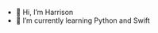- 👋 Hi, I’m Harrison
- 🌱 I’m currently learning Python and Swift

<!---
hschickdevs/hschickdevs is a ✨ special ✨ repository because its `README.md` (this file) appears on your GitHub profile.
You can click the Preview link to take a look at your changes.
--->
